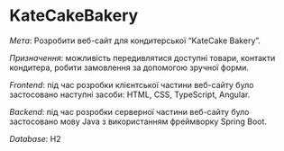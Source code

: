 # KateCakeBakery

*Мета*: Розробити веб-сайт для кондитерської “KateCake Bakery”.

*Призначення*: можливість передивлятися доступні товари, контакти кондитера, робити замовлення за допомогою зручної форми.

*Frontend*: під час розробки клієнтської частини веб-сайту було застосовано наступні засоби: 
HTML, CSS, TypeScript, Angular.

*Backend*: під час розробки серверної частини веб-сайту було застосовано мову Java з використанням фреймворку Spring Boot.

*Database*: H2

